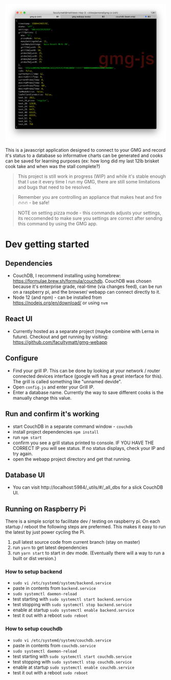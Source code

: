 ![Status logged to console](./readme_images/gmg_status.png)

This is a javascript application designed to connect to your GMG and record it's status to a database so informative charts can be generated and cooks can be saved for learning purposes (ex: how long did my last 12lb brisket cook take and when was the stall complete?)

> This project is still work in progress (WIP) and while it's stable enough that I use it every time I run my GMG, there are still some limitations and bugs that need to be resolved.

> Remember you are controlling an appliance that makes heat and fire 🔥🔥🔥 - be safe!

> NOTE on setting pizza mode - this commands adjusts your settings, its reccomended to make sure you settings are correct after sending this command by using the GMG app.

# Dev getting started

## Dependencies 

- CouchDB, I recommend installing using homebrew: https://formulae.brew.sh/formula/couchdb. CouchDB was chosen because it's enterprise grade, real-time (via changes feed), can be run on a raspberry pi, and the browser/ webapp can connect directly to it.
- Node 12 (and npm) - can be installed from https://nodejs.org/en/download/ or using `nvm`

## React UI

- Currently hosted as a separate project (maybe combine with Lerna in future). Checkout and get running by visiting: https://github.com/facultymatt/gmg-webapp

## Configure

- Find your grill IP. This can be done by looking at your network / router connected devices interface (google wifi has a great interface for this). The grill is called something like "unnamed devide".
- Open `config.js` and enter your Grill IP. 
- Enter a database name. Currently the way to save different cooks is the manually change this value. 

## Run and confirm it's working

- start CouchDB in a separate command window - `couchdb`
- install project dependencies `npm install`
- run `npm start`
- confirm you see a grill status printed to console. IF YOU HAVE THE CORRECT IP you will see status. If no status displays, check your IP and try again.
- open the webapp project directory and get that running. 

## Database UI

- You can visit http://localhost:5984/_utils/#/_all_dbs for a slick CouchDB UI.

## Running on Raspberry Pi

There is a simple script to facilitate dev / testing on raspberry pi. On each startup / reboot the following steps are prefermed. This makes it easy to run the latest by just power cycling the Pi.

1. pull latest source code from current branch (stay on master)
2. run `yarn` to get latest dependencies 
3. run `yarn start` to start in dev mode. (Eventually there will a way to run a built or dist version.)

### How to setup backend

- `sudo vi /etc/systemd/system/backend.service` 
- paste in contents from `backend.service`
- `sudo systemctl daemon-reload`
- test starting with `sudo systemctl start backend.service`
- test stopping with `sudo systemctl stop backend.service`
- enable at startup `sudo systemctl enable backend.service`
- test it out with a reboot `sudo reboot`

### How to setup couchdb

- `sudo vi /etc/systemd/system/couchdb.service` 
- paste in contents from `couchdb.service`
- `sudo systemctl daemon-reload`
- test starting with `sudo systemctl start couchdb.service`
- test stopping with `sudo systemctl stop couchdb.service`
- enable at startup `sudo systemctl enable couchdb.service`
- test it out with a reboot `sudo reboot`
